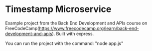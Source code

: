 # Timestamp Microservice
Example project from the Back End Development and APIs course on FreeCodeCamp(https://www.freecodecamp.org/learn/back-end-development-and-apis). Built with express. 

You can run the project with the command:  "node app.js"
